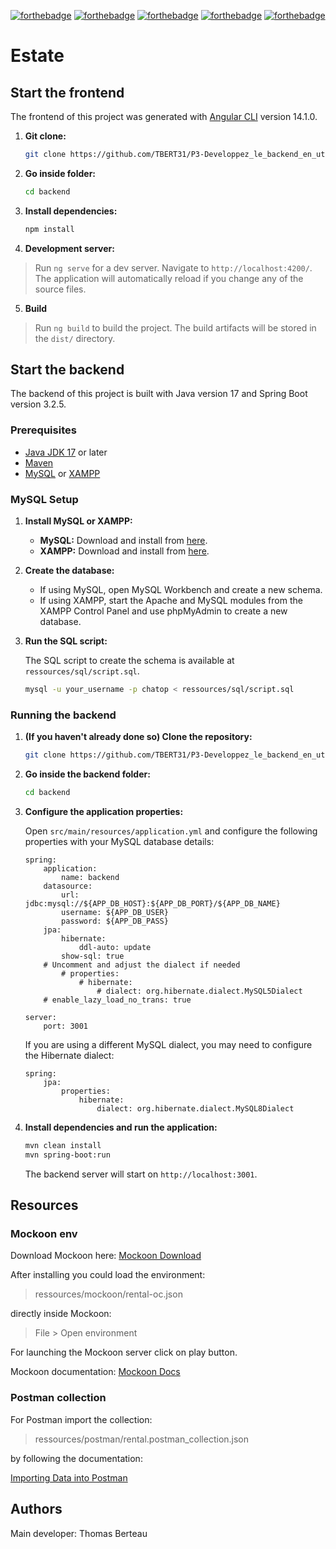 [![forthebadge](https://forthebadge.com/images/badges/cc-0.svg)](https://forthebadge.com)
[![forthebadge](https://forthebadge.com/images/badges/made-with-javascript.svg)](https://forthebadge.com)
[![forthebadge](https://forthebadge.com/images/badges/uses-css.svg)](https://forthebadge.com)
[![forthebadge](https://forthebadge.com/images/badges/made-with-java.svg)](https://forthebadge.com)
[![forthebadge](https://forthebadge.com/images/badges/built-with-love.svg)](https://forthebadge.com)

# Estate

## Start the frontend

The frontend of this project was generated with [Angular CLI](https://github.com/angular/angular-cli) version 14.1.0.

1. **Git clone:**

    ```sh
    git clone https://github.com/TBERT31/P3-Developpez_le_backend_en_utilisant_Java_et_Spring/tree/main
    ```

2. **Go inside folder:**

    ```sh
    cd backend
    ```

3. **Install dependencies:**

    ```sh
    npm install
    ```

4. **Development server:**

> Run `ng serve` for a dev server. Navigate to `http://localhost:4200/`. The application will automatically reload if you change any of the source files.

5. **Build**

> Run `ng build` to build the project. The build artifacts will be stored in the `dist/` directory.

## Start the backend

The backend of this project is built with Java version 17 and Spring Boot version 3.2.5.

### Prerequisites

- [Java JDK 17](https://www.oracle.com/java/technologies/javase-jdk17-downloads.html) or later
- [Maven](https://maven.apache.org/download.cgi)
- [MySQL](https://dev.mysql.com/downloads/installer/) or [XAMPP](https://www.apachefriends.org/index.html)

### MySQL Setup

1. **Install MySQL or XAMPP:**

    - **MySQL:** Download and install from [here](https://dev.mysql.com/downloads/installer/).
    - **XAMPP:** Download and install from [here](https://www.apachefriends.org/index.html).

2. **Create the database:**

    - If using MySQL, open MySQL Workbench and create a new schema.
    - If using XAMPP, start the Apache and MySQL modules from the XAMPP Control Panel and use phpMyAdmin to create a new database.

3. **Run the SQL script:**

    The SQL script to create the schema is available at `ressources/sql/script.sql`.

    ```sh
    mysql -u your_username -p chatop < ressources/sql/script.sql
    ```

### Running the backend

1. **(If you haven't already done so) Clone the repository:**

    ```sh
    git clone https://github.com/TBERT31/P3-Developpez_le_backend_en_utilisant_Java_et_Spring/tree/main
    ```

2. **Go inside the backend folder:**

    ```sh
    cd backend
    ```

3. **Configure the application properties:**

    Open `src/main/resources/application.yml` and configure the following properties with your MySQL database details:

    ```properties
    spring:
        application:
            name: backend
        datasource:
            url: jdbc:mysql://${APP_DB_HOST}:${APP_DB_PORT}/${APP_DB_NAME}
            username: ${APP_DB_USER}
            password: ${APP_DB_PASS}
        jpa:
            hibernate:
                ddl-auto: update
            show-sql: true
        # Uncomment and adjust the dialect if needed
            # properties:
                # hibernate:
                    # dialect: org.hibernate.dialect.MySQL5Dialect
        # enable_lazy_load_no_trans: true

    server:
        port: 3001
    ```

    If you are using a different MySQL dialect, you may need to configure the Hibernate dialect:

    ```properties
    spring:
        jpa:
            properties:
                hibernate:
                    dialect: org.hibernate.dialect.MySQL8Dialect
    ```

4. **Install dependencies and run the application:**

    ```sh
    mvn clean install
    mvn spring-boot:run
    ```

    The backend server will start on `http://localhost:3001`.

## Resources

### Mockoon env

Download Mockoon here: [Mockoon Download](https://mockoon.com/download/)

After installing you could load the environment:

> ressources/mockoon/rental-oc.json

directly inside Mockoon:

> File > Open environment

For launching the Mockoon server click on play button.

Mockoon documentation: [Mockoon Docs](https://mockoon.com/docs/latest/about/)

### Postman collection

For Postman import the collection:

> ressources/postman/rental.postman_collection.json

by following the documentation:

[Importing Data into Postman](https://learning.postman.com/docs/getting-started/importing-and-exporting-data/#importing-data-into-postman)

## Authors

Main developer: Thomas Berteau

